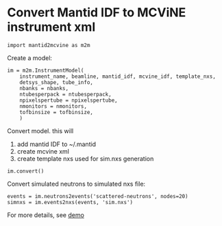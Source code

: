 # Convert Mantid IDF to MCViNE instrument xml

```
import mantid2mcvine as m2m
```

Create a model:
```
im = m2m.InstrumentModel(
    instrument_name, beamline, mantid_idf, mcvine_idf, template_nxs,
    detsys_shape, tube_info,
    nbanks = nbanks,
    ntubesperpack = ntubesperpack,
    npixelspertube = npixelspertube,
    nmonitors = nmonitors,
    tofbinsize = tofbinsize,
    )
```

Convert model. this will
1. add mantid IDF to ~/.mantid
2. create mcvine xml
3. create template nxs used for sim.nxs generation

```
im.convert()
```

Convert simulated neutrons to simulated nxs file:
```
events = im.neutrons2events('scattered-neutrons', nodes=20)
simnxs = im.events2nxs(events, 'sim.nxs')
```

For more details, see [demo](notebooks/demo.ipynb)
